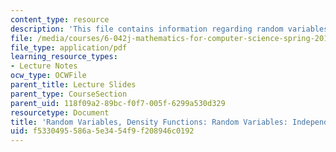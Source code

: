 ```yaml
---
content_type: resource
description: 'This file contains information regarding random variables: independence.'
file: /media/courses/6-042j-mathematics-for-computer-science-spring-2015/f5330495586a5e3454f9f208946c0192_MIT6_042JS15_RandomVaribles.pdf
file_type: application/pdf
learning_resource_types:
- Lecture Notes
ocw_type: OCWFile
parent_title: Lecture Slides
parent_type: CourseSection
parent_uid: 118f09a2-89bc-f0f7-005f-6299a530d329
resourcetype: Document
title: 'Random Variables, Density Functions: Random Variables: Independence'
uid: f5330495-586a-5e34-54f9-f208946c0192
---
```

